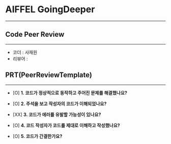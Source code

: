 

# AIFFEL GoingDeeper
----  
## **Code Peer Review**
------------------
- 코더 : 사재원
- 리뷰어 : 

## **PRT(PeerReviewTemplate)**  
------------------  
- [O] **1. 코드가 정상적으로 동작하고 주어진 문제를 해결했나요?**

- [O] **2. 주석을 보고 작성자의 코드가 이해되었나요?**  

- [XX] **3. 코드가 에러를 유발할 가능성이 있나요?**
- [O] **4. 코드 작성자가 코드를 제대로 이해하고 작성했나요?**  

- [O] **5. 코드가 간결한가요?**  

